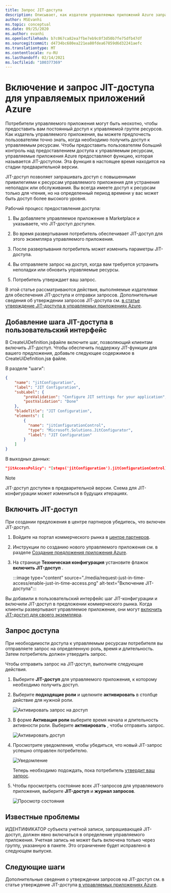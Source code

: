 ```yaml
---
title: Запрос JIT-доступа
description: Описывает, как издатели управляемых приложений Azure запрашивают JIT-доступ к управляемому приложению.
author: MSEvanhi
ms.topic: conceptual
ms.date: 09/25/2020
ms.author: evanhi
ms.openlocfilehash: b7c067ca82ea7fbe7eb9c0f3d50b7fe75dfb47df
ms.sourcegitcommit: d4734bc680ea221ea80fdea67859d6d32241aefc
ms.translationtype: MT
ms.contentlocale: ru-RU
ms.lasthandoff: 02/14/2021
ms.locfileid: "100377369"
---
```

# <a name="enable-and-request-just-in-time-access-for-azure-managed-applications"></a>Включение и запрос JIT-доступа для управляемых приложений Azure

Потребители управляемого приложения могут быть неохотно, чтобы предоставить вам постоянный доступ к управляемой группе ресурсов. Как издатель управляемого приложения, вы можете предпочесть пользователям точно знать, когда необходимо получить доступ к управляемым ресурсам. Чтобы предоставить пользователям больший контроль над предоставлением доступа к управляемым ресурсам, управляемые приложения Azure предоставляют функцию, которая называется JIT-доступом. Эта функция в настоящее время находится на стадии предварительной версии.

JIT-доступ позволяет запрашивать доступ с повышенными привилегиями к ресурсам управляемого приложения для устранения неполадок или обслуживания. Вы всегда имеете доступ к ресурсам только для чтения, но на определенный период времени у вас может быть доступ более высокого уровня.

Рабочий процесс предоставления доступа:

1. Вы добавляете управляемое приложение в Marketplace и указываете, что JIT-доступ доступен.

1. Во время развертывания потребитель обеспечивает JIT-доступ для этого экземпляра управляемого приложения.

1. После развертывания потребитель может изменить параметры JIT-доступа.

1. Вы отправляете запрос на доступ, когда вам требуется устранить неполадки или обновить управляемые ресурсы.

1. Потребитель утверждает ваш запрос.

В этой статье рассматриваются действия, выполняемые издателями для обеспечения JIT-доступа и отправки запросов. Дополнительные сведения об утверждении запросов JIT-доступа см. [в статье утверждение JIT-доступа в управляемых приложениях Azure](approve-just-in-time-access.md).

## <a name="add-jit-access-step-to-ui"></a>Добавление шага JIT-доступа в пользовательский интерфейс

В CreateUiDefinition.jsфайле включите шаг, позволяющий клиентам включить JIT-доступ. Чтобы обеспечить поддержку JIT-функции для вашего предложения, добавьте следующее содержимое в CreateUiDefinition.jsв файле.

В разделе "шаги":

```json
{
    "name": "jitConfiguration",
    "label": "JIT Configuration",
    "subLabel": {
        "preValidation": "Configure JIT settings for your application",
        "postValidation": "Done"
    },
    "bladeTitle": "JIT Configuration",
    "elements": [
        {
          "name": "jitConfigurationControl",
          "type": "Microsoft.Solutions.JitConfigurator",
          "label": "JIT Configuration"
        }
    ]
}
```

В выходных данных:

```json
"jitAccessPolicy": "[steps('jitConfiguration').jitConfigurationControl]"
```

> [!NOTE]
> JIT-доступ доступен в предварительной версии. Схема для JIT-конфигурации может измениться в будущих итерациях.

## <a name="enable-jit-access"></a>Включить JIT-доступ

При создании предложения в центре партнеров убедитесь, что включен JIT-доступ.

1. Войдите на портал коммерческого рынка в [центре партнеров](https://partner.microsoft.com/dashboard/commercial-marketplace/overview).

1. Инструкции по созданию нового управляемого приложения см. в разделе [Создание предложения приложения Azure](../../marketplace/create-new-azure-apps-offer.md).

1. На странице **Техническая конфигурация** установите флажок **включить JIT-доступ** .

   :::image type="content" source="./media/request-just-in-time-access/enable-just-in-time-access.png" alt-text="Включение JIT-доступа":::

Вы добавили в пользовательский интерфейс шаг JIT-конфигурации и включили JIT-доступ в предложении коммерческого рынка. Когда клиенты развертывают управляемое приложение, они могут [включить JIT-доступ для своего экземпляра](approve-just-in-time-access.md#enable-during-deployment).

## <a name="request-access"></a>Запрос доступа

При необходимости доступа к управляемым ресурсам потребителя вы отправляете запрос на определенную роль, время и длительность. Затем потребитель должен утвердить запрос.

Чтобы отправить запрос на JIT-доступ, выполните следующие действия.

1. Выберите **JIT-доступ** для управляемого приложения, к которому необходимо получить доступ.

1. Выберите **подходящие роли** и щелкните **активировать** в столбце действие для нужной роли.

   ![Активировать запрос на доступ](./media/request-just-in-time-access/send-request.png)

1. В форме **Активация роли** выберите время начала и длительность активности роли. Выберите **активировать** , чтобы отправить запрос.

   ![Активировать доступ](./media/request-just-in-time-access/activate-access.png) 

1. Просмотрите уведомления, чтобы убедиться, что новый JIT-запрос успешно отправлен потребителю.

   ![Уведомление](./media/request-just-in-time-access/in-progress.png)

   Теперь необходимо подождать, пока потребитель [утвердит ваш запрос](approve-just-in-time-access.md#approve-requests).

1. Чтобы просмотреть состояние всех JIT-запросов для управляемого приложения, выберите **JIT-доступ** и **журнал запросов**.

   ![Просмотр состояния](./media/request-just-in-time-access/view-status.png)

## <a name="known-issues"></a>Известные проблемы

ИДЕНТИФИКАТОР субъекта учетной записи, запрашивающей JIT-доступ, должен явно включаться в определение управляемого приложения. Учетная запись не может быть включена только через группу, указанную в пакете. Это ограничение будет исправлено в следующем выпуске.

## <a name="next-steps"></a>Следующие шаги

Дополнительные сведения о утверждении запросов на JIT-доступ см. в статье утверждение JIT-доступа [в управляемых приложениях Azure](approve-just-in-time-access.md).
